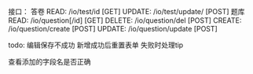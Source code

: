 接口：
答卷
READ: /io/test/id  [GET]
UPDATE: /io/test/update/    [POST]
题库
READ: /io/question[/id]  [GET]
DELETE: /io/question/del  [POST]
CREATE: /io/question/create  [POST]
UPDATE: /io/question/update [POST]


todo:
编辑保存不成功
新增成功后重置表单
失败时处理tip

查看添加的字段名是否正确